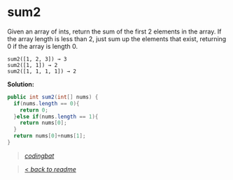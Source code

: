 # sum2

Given an array of ints, return the sum of the first 2 elements in the array. If the array length is less than 2, just sum up the elements that exist, returning 0 if the array is length 0.

```
sum2([1, 2, 3]) → 3
sum2([1, 1]) → 2
sum2([1, 1, 1, 1]) → 2
```

**Solution:**

```java
public int sum2(int[] nums) {
  if(nums.length == 0){
    return 0;
  }else if(nums.length == 1){
    return nums[0];
  }
  return nums[0]+nums[1];
}
```

> _[codingbat](http://codingbat.com/prob/p190968)_

> [< _back to readme_](FINDREPLACEREADME)